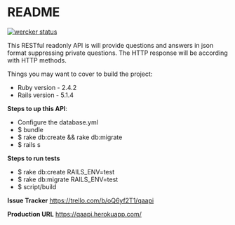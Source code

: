 # README
[![wercker status](https://app.wercker.com/status/4aa8144b368091202fd2b54d2ee2a356/s/master "wercker status")](https://app.wercker.com/project/byKey/4aa8144b368091202fd2b54d2ee2a356)

This RESTful readonly API is will provide questions and answers in json format suppressing private questions.
The HTTP response will be according with HTTP methods.

Things you may want to cover to build the project:
* Ruby version - 2.4.2
* Rails version - 5.1.4

**Steps to up this API**:
* Configure the database.yml
* $ bundle
* $ rake db:create && rake db:migrate
* $ rails s

**Steps to run tests**
* $ rake db:create RAILS_ENV=test
* $ rake db:migrate RAILS_ENV=test
* $ script/build

**Issue Tracker**
https://trello.com/b/oQ6yf2T1/qaapi

**Production URL**
https://qaapi.herokuapp.com/
